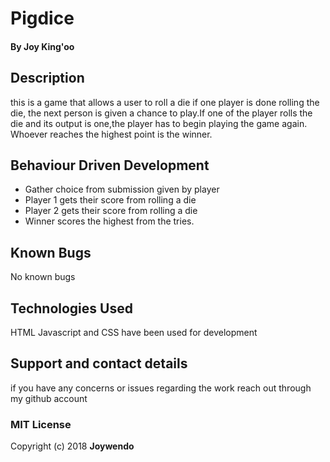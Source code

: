 # Pigdice
#### By Joy King'oo
## Description
this is a game that allows a user to roll a die if one player is done rolling the die, the next person is given a chance to play.If one of the player rolls the die and its output is one,the player has to begin playing the game again. Whoever reaches the highest point is the winner.
## Behaviour Driven Development
* Gather choice from submission given by player
* Player 1 gets their score from rolling a die
* Player 2 gets their score from rolling a die
* Winner scores the highest from the tries.
## Known Bugs
No known bugs
## Technologies Used
HTML Javascript and CSS have been used for development
## Support and contact details
if you have any concerns or issues regarding the work reach out through my github account
### MIT License
Copyright (c) 2018 **Joywendo**
